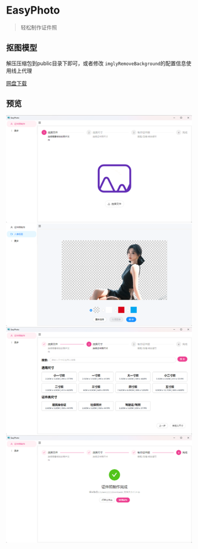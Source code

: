 # EasyPhoto

> 轻松制作证件照

## 抠图模型

解压压缩包到public目录下即可，或者修改 `imglyRemoveBackground`的配置信息使用线上代理

[网盘下载](https://pan.baidu.com/s/1UzkIUUGZIEBiyhzt5lC-Gw?pwd=6789)
## 预览

![img.png](doc/1.png)
![img.png](doc/4.jpg)
![img.png](doc/img.png)
![img.png](doc/3.png)